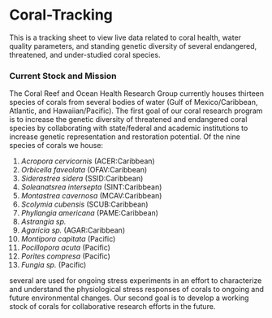 # Coral-Tracking
This is a tracking sheet to view live data related to coral health, water quality parameters, and standing genetic diversity of several endangered, threatened, and under-studied coral species.

### Current Stock and Mission
The Coral Reef and Ocean Health Research Group currently houses thirteen species of corals from several bodies of water (Gulf of Mexico/Caribbean, Atlantic, and Hawaiian/Pacific). The first goal of our coral research program is to increase the genetic diversity of threatened and endangered coral species by collaborating with state/federal and academic institutions to increase genetic representation and restoration potential. Of the nine species of corals we house:

1. _Acropora cervicornis_ (ACER:Caribbean)
2. _Orbicella faveolata_ (OFAV:Caribbean)
3. _Siderastrea sidera_ (SSID:Caribbean)
4. _Soleanatsrea intersepta_ (SINT:Caribbean)
5. _Montastrea cavernosa_ (MCAV:Caribbean)
6. _Scolymia cubensis_ (SCUB:Caribbean)
7. _Phyllangia americana_ (PAME:Caribbean)
8. _Astrangia sp._
9. _Agaricia sp._ (AGAR:Caribbean)
10. _Montipora capitata_ (Pacific)
11. _Pocillopora acuta_ (Pacific)
12. _Porites compresa_ (Pacific)
13. _Fungia sp._ (Pacific)

several are used for ongoing stress experiments in an effort to characterize and understand the physiological stress responses of corals to ongoing and future environmental changes. Our second goal is to develop a working stock of corals for collaborative research efforts in the future.
